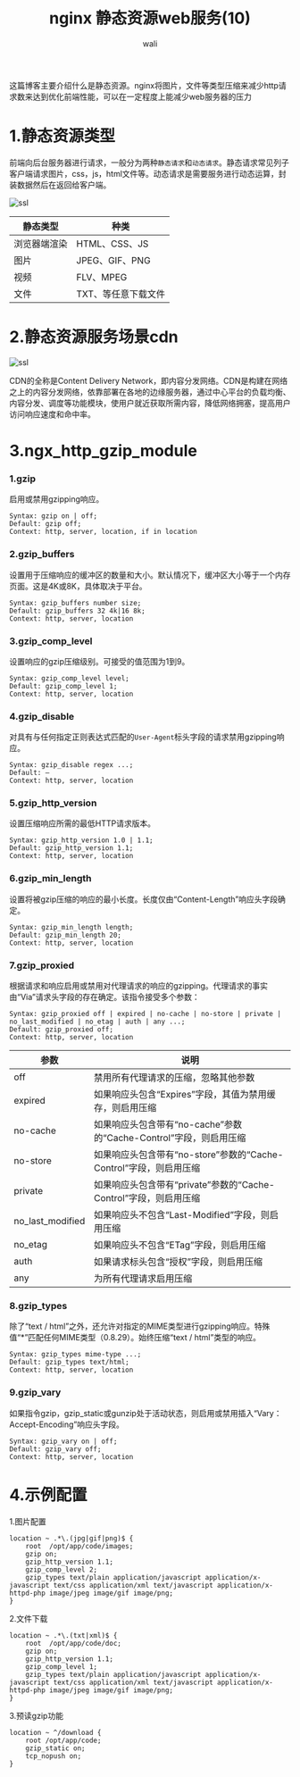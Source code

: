 ﻿---
layout: post
title: nginx 静态资源web服务(10)  #标题
tagline: 静态资源的语法配置
category: nginx      #分类
author: wali    #作者
tag: nginx     #标签
ghurl:        #github url
ghurl_zip:    #github zip下载

post_nav: ["1.静态资源类型","2.静态资源服务场景cdn","3.ngx_http_gzip_module","4.示例配置"]
---

这篇博客主要介绍什么是静态资源。nginx将图片，文件等类型压缩来减少http请求数来达到优化前端性能，可以在一定程度上能减少web服务器的压力

# 1.静态资源类型

前端向后台服务器进行请求，一般分为两种`静态请求`和`动态请求`。静态请求常见列子客户端请求图片，css，js，html文件等。动态请求是需要服务进行动态运算，封装数据然后在返回给客户端。

![ssl](http://pif1uj55s.bkt.clouddn.com/nginx/nginx_7.jpg)

静态类型|种类
-|-
浏览器端渲染|HTML、CSS、JS|
图片|JPEG、GIF、PNG|
视频|FLV、MPEG|
文件|TXT、等任意下载文件|

# 2.静态资源服务场景cdn

![ssl](http://pif1uj55s.bkt.clouddn.com/nginx/nginx_8.jpg)

CDN的全称是Content Delivery Network，即内容分发网络。CDN是构建在网络之上的内容分发网络，依靠部署在各地的边缘服务器，通过中心平台的负载均衡、内容分发、调度等功能模块，使用户就近获取所需内容，降低网络拥塞，提高用户访问响应速度和命中率。


# 3.ngx_http_gzip_module

### 1.gzip

启用或禁用gzipping响应。

```nginx
Syntax:	gzip on | off;
Default: gzip off;
Context: http, server, location, if in location
```

### 2.gzip_buffers

设置用于压缩响应的缓冲区的数量和大小。默认情况下，缓冲区大小等于一个内存页面。这是4K或8K，具体取决于平台。

```nginx
Syntax:	gzip_buffers number size;
Default: gzip_buffers 32 4k|16 8k;
Context: http, server, location
```

### 3.gzip_comp_level

设置响应的gzip压缩级别。可接受的值范围为1到9。

```nginx
Syntax:	gzip_comp_level level;
Default: gzip_comp_level 1;
Context: http, server, location
```

### 4.gzip_disable

对具有与任何指定正则表达式匹配的`User-Agent`标头字段的请求禁用gzipping响应。

```nginx
Syntax:	gzip_disable regex ...;
Default: —
Context: http, server, location
```

### 5.gzip_http_version

设置压缩响应所需的最低HTTP请求版本。

```nginx
Syntax:	gzip_http_version 1.0 | 1.1;
Default: gzip_http_version 1.1;
Context: http, server, location
```

### 6.gzip_min_length

设置将被gzip压缩的响应的最小长度。长度仅由“Content-Length”响应头字段确定。

```nginx
Syntax:	gzip_min_length length;
Default: gzip_min_length 20;
Context: http, server, location
```

### 7.gzip_proxied

根据请求和响应启用或禁用对代理请求的响应的gzipping。代理请求的事实由“Via”请求头字段的存在确定。该指令接受多个参数：

```nginx
Syntax:	gzip_proxied off | expired | no-cache | no-store | private | no_last_modified | no_etag | auth | any ...;
Default: gzip_proxied off;
Context: http, server, location
```
参数|说明
-|-
off|禁用所有代理请求的压缩，忽略其他参数|
expired|如果响应头包含“Expires”字段，其值为禁用缓存，则启用压缩|
no-cache|如果响应头包含带有“no-cache”参数的“Cache-Control”字段，则启用压缩|
no-store|如果响应头包含带有“no-store”参数的“Cache-Control”字段，则启用压缩|
private|如果响应头包含带有“private”参数的“Cache-Control”字段，则启用压缩|
no_last_modified|如果响应头不包含“Last-Modified”字段，则启用压缩|
no_etag|如果响应头不包含“ETag”字段，则启用压缩|
auth|如果请求标头包含“授权”字段，则启用压缩|
any|为所有代理请求启用压缩|

### 8.gzip_types

除了“text / html”之外，还允许对指定的MIME类型进行gzipping响应。特殊值“*”匹配任何MIME类型（0.8.29）。始终压缩“text / html”类型的响应。

```nginx
Syntax:	gzip_types mime-type ...;
Default: gzip_types text/html;
Context: http, server, location
```

### 9.gzip_vary

如果指令gzip，gzip_static或gunzip处于活动状态，则启用或禁用插入“Vary：Accept-Encoding”响应头字段。

```nginx
Syntax:	gzip_vary on | off;
Default: gzip_vary off;
Context: http, server, location
```

# 4.示例配置

1.图片配置

```nginx
location ~ .*\.(jpg|gif|png)$ {
	root  /opt/app/code/images;
	gzip on;
	gzip_http_version 1.1;
	gzip_comp_level 2;
	gzip_types text/plain application/javascript application/x-javascript text/css application/xml text/javascript application/x-httpd-php image/jpeg image/gif image/png;
}
```

2.文件下载

```nginx
location ~ .*\.(txt|xml)$ {
	root  /opt/app/code/doc;
	gzip on;
	gzip_http_version 1.1;
	gzip_comp_level 1;
	gzip_types text/plain application/javascript application/x-javascript text/css application/xml text/javascript application/x-httpd-php image/jpeg image/gif image/png;
}
```

3.预读gzip功能
```nginx
location ~ ^/download {
	root /opt/app/code;
	gzip_static on;
	tcp_nopush on;	
}
```































































